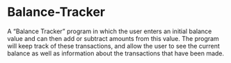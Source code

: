 # Balance-Tracker
A “Balance Tracker” program in which the user enters an initial balance value and can then add or subtract amounts from this value. The program will keep track of these transactions, and allow the user to see the current balance as well as information about the transactions that have been made.
